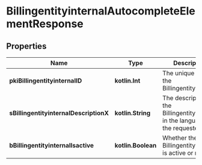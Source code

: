 
# BillingentityinternalAutocompleteElementResponse

## Properties
| Name | Type | Description | Notes |
| ------------ | ------------- | ------------- | ------------- |
| **pkiBillingentityinternalID** | **kotlin.Int** | The unique ID of the Billingentityinternal. |  |
| **sBillingentityinternalDescriptionX** | **kotlin.String** | The description of the Billingentityinternal in the language of the requester |  |
| **bBillingentityinternalIsactive** | **kotlin.Boolean** | Whether the Billingentityinternal is active or not |  |



